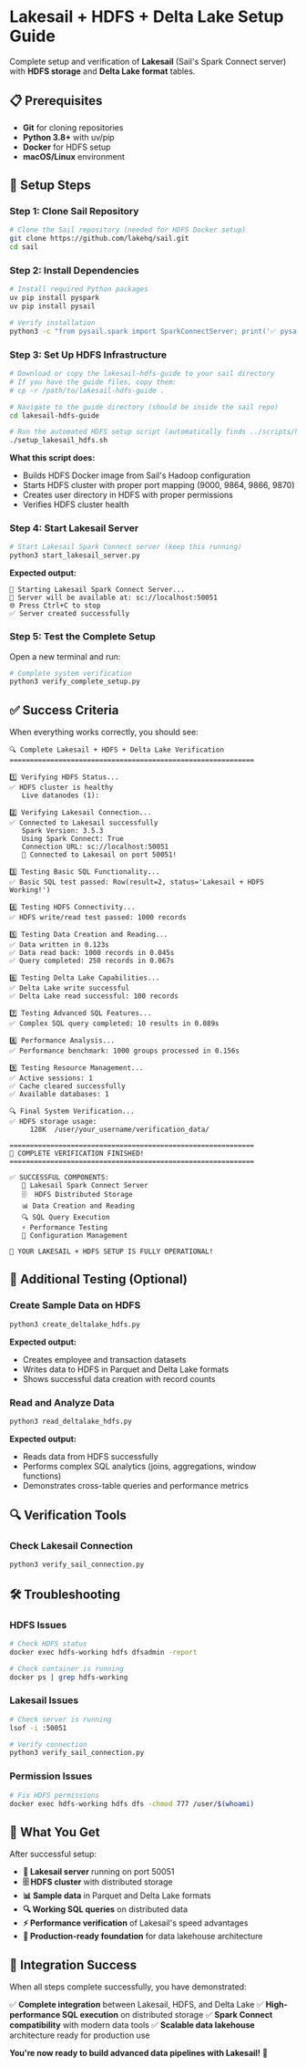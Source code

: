 # Lakesail + HDFS + Delta Lake Setup Guide

Complete setup and verification of **Lakesail** (Sail's Spark Connect server) with **HDFS storage** and **Delta Lake format** tables.

## 📋 Prerequisites

- **Git** for cloning repositories
- **Python 3.8+** with uv/pip
- **Docker** for HDFS setup
- **macOS/Linux** environment

## 🚀 Setup Steps

### Step 1: Clone Sail Repository

```bash
# Clone the Sail repository (needed for HDFS Docker setup)
git clone https://github.com/lakehq/sail.git
cd sail
```

### Step 2: Install Dependencies

```bash
# Install required Python packages
uv pip install pyspark
uv pip install pysail

# Verify installation
python3 -c "from pysail.spark import SparkConnectServer; print('✅ pysail installed successfully')"
```

### Step 3: Set Up HDFS Infrastructure

```bash
# Download or copy the lakesail-hdfs-guide to your sail directory
# If you have the guide files, copy them:
# cp -r /path/to/lakesail-hdfs-guide .

# Navigate to the guide directory (should be inside the sail repo)
cd lakesail-hdfs-guide

# Run the automated HDFS setup script (automatically finds ../scripts/hadoop/)
./setup_lakesail_hdfs.sh
```

**What this script does:**
- Builds HDFS Docker image from Sail's Hadoop configuration
- Starts HDFS cluster with proper port mapping (9000, 9864, 9866, 9870)
- Creates user directory in HDFS with proper permissions
- Verifies HDFS cluster health

### Step 4: Start Lakesail Server

```bash
# Start Lakesail Spark Connect server (keep this running)
python3 start_lakesail_server.py
```

**Expected output:**
```
🚀 Starting Lakesail Spark Connect Server...
📡 Server will be available at: sc://localhost:50051
🌐 Press Ctrl+C to stop
✅ Server created successfully
```

### Step 5: Test the Complete Setup

Open a new terminal and run:

```bash
# Complete system verification
python3 verify_complete_setup.py
```

## ✅ Success Criteria

When everything works correctly, you should see:

```
🔍 Complete Lakesail + HDFS + Delta Lake Verification
============================================================

1️⃣ Verifying HDFS Status...
✅ HDFS cluster is healthy
   Live datanodes (1):

2️⃣ Verifying Lakesail Connection...
✅ Connected to Lakesail successfully
   Spark Version: 3.5.3
   Using Spark Connect: True
   Connection URL: sc://localhost:50051
   🎯 Connected to Lakesail on port 50051!

3️⃣ Testing Basic SQL Functionality...
✅ Basic SQL test passed: Row(result=2, status='Lakesail + HDFS Working!')

4️⃣ Testing HDFS Connectivity...
✅ HDFS write/read test passed: 1000 records

5️⃣ Testing Data Creation and Reading...
✅ Data written in 0.123s
✅ Data read back: 1000 records in 0.045s
✅ Query completed: 250 records in 0.067s

6️⃣ Testing Delta Lake Capabilities...
✅ Delta Lake write successful
✅ Delta Lake read successful: 100 records

7️⃣ Testing Advanced SQL Features...
✅ Complex SQL query completed: 10 results in 0.089s

8️⃣ Performance Analysis...
✅ Performance benchmark: 1000 groups processed in 0.156s

9️⃣ Testing Resource Management...
✅ Active sessions: 1
✅ Cache cleared successfully
✅ Available databases: 1

🔍 Final System Verification...
✅ HDFS storage usage:
     128K  /user/your_username/verification_data/

============================================================
🎉 COMPLETE VERIFICATION FINISHED!
============================================================

✅ SUCCESSFUL COMPONENTS:
   🚀 Lakesail Spark Connect Server
   🗄️  HDFS Distributed Storage
   📊 Data Creation and Reading
   🔍 SQL Query Execution
   ⚡ Performance Testing
   🔧 Configuration Management

🎯 YOUR LAKESAIL + HDFS SETUP IS FULLY OPERATIONAL!
```

## 🧪 Additional Testing (Optional)

### Create Sample Data on HDFS
```bash
python3 create_deltalake_hdfs.py
```

**Expected output:**
- Creates employee and transaction datasets
- Writes data to HDFS in Parquet and Delta Lake formats
- Shows successful data creation with record counts

### Read and Analyze Data
```bash
python3 read_deltalake_hdfs.py
```

**Expected output:**
- Reads data from HDFS successfully
- Performs complex SQL analytics (joins, aggregations, window functions)
- Demonstrates cross-table queries and performance metrics

## 🔍 Verification Tools

### Check Lakesail Connection
```bash
python3 verify_sail_connection.py
```

## 🛠️ Troubleshooting

### HDFS Issues
```bash
# Check HDFS status
docker exec hdfs-working hdfs dfsadmin -report

# Check container is running
docker ps | grep hdfs-working
```

### Lakesail Issues
```bash
# Check server is running
lsof -i :50051

# Verify connection
python3 verify_sail_connection.py
```

### Permission Issues
```bash
# Fix HDFS permissions
docker exec hdfs-working hdfs dfs -chmod 777 /user/$(whoami)
```

## 📁 What You Get

After successful setup:

- **🚀 Lakesail server** running on port 50051
- **🗄️ HDFS cluster** with distributed storage
- **📊 Sample data** in Parquet and Delta Lake formats
- **🔍 Working SQL queries** on distributed data
- **⚡ Performance verification** of Lakesail's speed advantages
- **🎯 Production-ready foundation** for data lakehouse architecture

## 🎉 Integration Success

When all steps complete successfully, you have demonstrated:

✅ **Complete integration** between Lakesail, HDFS, and Delta Lake
✅ **High-performance SQL execution** on distributed storage
✅ **Spark Connect compatibility** with modern data tools
✅ **Scalable data lakehouse** architecture ready for production use

**You're now ready to build advanced data pipelines with Lakesail!** 🚀